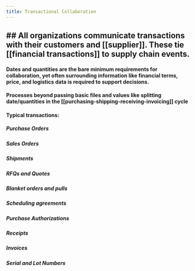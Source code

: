 ```yaml
---
title: Transactional Collaboration
---
```


## ## All organizations communicate transactions with their customers and [[supplier]]. These tie [[financial transactions]] to supply chain events.
#### Dates and quantities are the bare minimum requirements for collaboration, yet often surrounding information like financial terms, price, and logistics data is required to support decisions.
#### Processes beyond passing basic files and values like splitting date/quantities in the [[purchasing-shipping-receiving-invoicing]] cycle
#### Typical transactions:
##### Purchase Orders
##### Sales Orders
##### Shipments
##### RFQs and Quotes
##### Blanket orders and pulls
##### Scheduling agreements
##### Purchase Authorizations
##### Receipts
##### Invoices
##### Serial and Lot Numbers